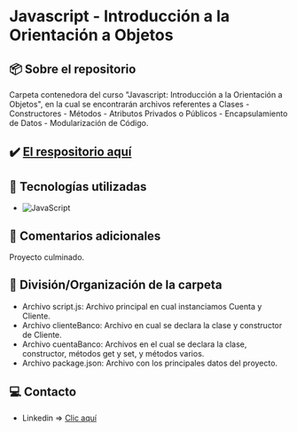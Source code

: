 # Javascript - Introducción a la Orientación a Objetos

## 📦 Sobre el repositorio
Carpeta contenedora del curso "Javascript: Introducción a la Orientación a Objetos", en la cual se encontrarán archivos referentes a Clases - Constructores - Métodos - Atributos Privados o Públicos - Encapsulamiento de Datos - Modularización de Código.

## ✔️ [El respositorio aquí](https://github.com/K3yJey/javascript-orientacionObjetos.git)

## 🔧 Tecnologías utilizadas
* ![JavaScript](https://img.shields.io/badge/javascript-%23323330.svg?style=for-the-badge&logo=javascript&logoColor=%23F7DF1E)

## 📌 Comentarios adicionales 
Proyecto culminado.

## 📂 División/Organización de la carpeta
* Archivo script.js: Archivo principal en cual instanciamos Cuenta y Cliente.
* Archivo clienteBanco: Archivo en cual se declara la clase y constructor de Cliente.
* Archivo cuentaBanco: Archivos en el cual se declara la clase, constructor, métodos get y set, y métodos varios.
* Archivo package.json: Archivo con los principales datos del proyecto.

## 💻 Contacto
* Linkedin => [Clic aquí](https://www.linkedin.com/in/k3yjey-dev/)